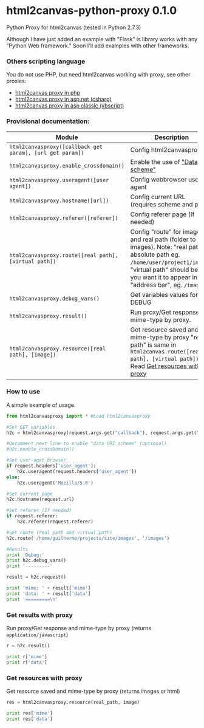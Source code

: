 html2canvas-python-proxy 0.1.0
========================

Python Proxy for html2canvas (tested in Python 2.7.3)

Although I have just added an example with "Flask" is library works with any "Python Web framework." Soon I'll add examples with other frameworks.

### Others scripting language ###

You do not use PHP, but need html2canvas working with proxy, see other proxies:

* [html2canvas proxy in php](https://github.com/brcontainer/html2canvas-php-proxy)
* [html2canvas proxy in asp.net (csharp)](https://github.com/brcontainer/html2canvas-csharp-proxy)
* [html2canvas proxy in asp classic (vbscript)](https://github.com/brcontainer/html2canvas-asp-vbscript-proxy)

### Provisional documentation:

Module | Description
--- | ---
`html2canvasproxy([callback get param], [url get param])` | Config html2canvasproxy
`html2canvasproxy.enable_crossdomain()` | Enable the use of ["Data URI scheme"](http://en.wikipedia.org/wiki/Data_URI_scheme)
`html2canvasproxy.useragent([user agent])` | Config webbrowser user-agent
`html2canvasproxy.hostname([url])` | Config current URL (requires scheme and port)
`html2canvasproxy.referer([referer])` | Config referer page (If needed)
`html2canvasproxy.route([real path], [virtual path])` | Config "route" for images and real path (folder to save images). Note: "real path" is absolute path eg. `/home/user/project1/images`, "virtual path" should be as you want it to appear in the "address bar", eg. `/images`
`html2canvasproxy.debug_vars()` | Get variables values for DEBUG
`html2canvasproxy.result()` | Run proxy/Get response and mime-type by proxy.
`html2canvasproxy.resource([real path], [image])` | Get resource saved and mime-type by proxy "real path" is same in `html2canvas.route([real path], [virtual path])`. Read [Get resources with proxy](https://github.com/brcontainer/html2canvas-python-proxy#get-results-with-proxy)

### How to use
A simple example of usage

```python
from html2canvasproxy import * #Load html2canvasproxy

#Set GET variables
h2c = html2canvasproxy(request.args.get("callback"), request.args.get("url"))

#Uncomment next line to enable "data URI scheme" (optional)
#h2c.enable_crossDomain()

#Set user-aget browser
if request.headers['user_agent']:
    h2c.useragent(request.headers['user_agent'])
else:
    h2c.useragent('Mozilla/5.0')

#Set current page
h2c.hostname(request.url)

#Set referer (If needed)
if request.referer:
    h2c.referer(request.referer)

#Set route (real path and virtual path)
h2c.route('/home/guilherme/projects/site/images', '/images')

#Results
print 'Debug:'
print h2c.debug_vars()
print '---------'

result = h2c.request()

print 'mime: ' + result['mime']
print 'data: ' + result['data']
print '=========\n'
```

### Get results with proxy
Run proxy/Get response and mime-type by proxy (returns `application/javascript`)

```python
r = h2c.result()

print r['mime']
print r['data']
```

### Get resources with proxy
Get resource saved and mime-type by proxy (returns images or html)

```python
res = html2canvasproxy.resource(real_path, image)

print res['mime']
print res['data']
```
